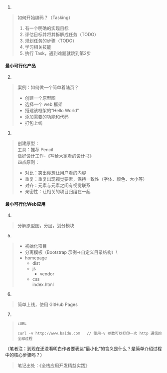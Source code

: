 1.
> 如何开始编码？（Tasking）
> 1. 有一个明确的实现目标
> 2. 评估目标并将其拆解成任务（TODO）
> 3. 规划任务的步骤（TODO）
> 4. 学习相关技能
> 5. 执行 Task，遇到难题就跳到第2步

#### 最小可行化产品

2.
> 案例：如何做一个简单着陆页？
> - 创建一个原型图
> - 选择一个 web 框架
> - 搭建该框架的“Hello World”
> - 添加需要的功能和代码
> - 打包上线

3.
> 创建原型：\
> 工具：推荐 Pencil\
> 做好设计工作-《写给大家看的设计书》\
> 四点原则：
> - 对比：突出你想让用户看的内容
> - 重复：重复出现视觉要素，保持一致性（字体、颜色、大小等）
> - 对齐：元素与元素之间有视觉联系
> - 亲密性：让相关的项目归组在一起

#### 最小可行化Web应用

4.
> 分解原型图，分层，划分模块

5.
> - 初始化项目
> - 分离模板（Bootstrap 示例→自定义目录结构）\
> - homepage
>    - dist
>   - js
>     - vendor
>   - css\
>   index.html

6.
> 简单上线，使用 GitHub Pages

7.
> `cURL`
> ```
>curl -v http://www.baidu.com   // 使用-v 参数可以打印一次 http 通信的全部过程
> ```

（笔者注：到现在还没看明白作者要表达“最小化”的含义是什么？是简单介绍过程中的核心步骤吗？）

> 笔记出处：《全栈应用开发精益实践》